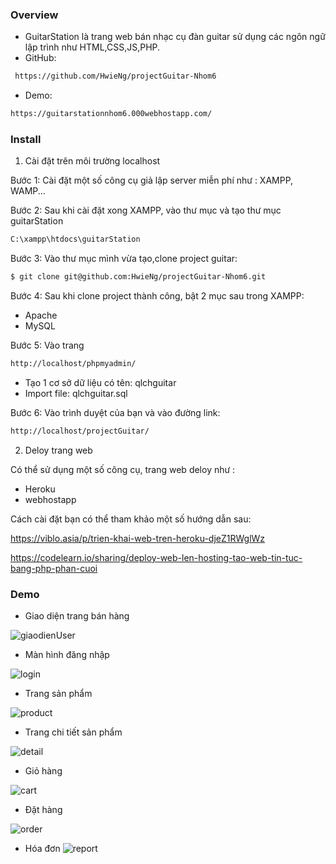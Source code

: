 ### Overview
- GuitarStation là trang web bán nhạc cụ đàn guitar sử dụng các ngôn ngữ lập trình như HTML,CSS,JS,PHP.
- GitHub: 
```bash
 https://github.com/HwieNg/projectGuitar-Nhom6
```
- Demo: 
```bash
https://guitarstationnhom6.000webhostapp.com/
```

### Install

1) Cài đặt trên môi trường localhost

Bước 1: Cài đặt một số công cụ giả lập server miễn phí như : XAMPP, WAMP...

Bước 2: Sau khi cài đặt xong XAMPP, vào thư mục và tạo thư mục guitarStation
```bash
C:\xampp\htdocs\guitarStation
```
Bước 3: Vào thư mục mình vừa tạo,clone project guitar:
```bash
$ git clone git@github.com:HwieNg/projectGuitar-Nhom6.git
```
Bước 4: Sau khi clone project thành công, bật 2 mục sau trong XAMPP:
* Apache
* MySQL

Bước 5: Vào trang 
```bash
http://localhost/phpmyadmin/
```
* Tạo 1 cơ sở dữ liệu có tên: qlchguitar
* Import file: qlchguitar.sql 

Bước 6: Vào trình duyệt của bạn và vào đường link:
```bash
http://localhost/projectGuitar/
```
2) Deloy trang web

Có thể sử dụng một số công cụ, trang web deloy như :
* Heroku
* webhostapp

Cách cài đặt bạn có thể tham khảo một số hướng dẫn sau:

https://viblo.asia/p/trien-khai-web-tren-heroku-djeZ1RWglWz

https://codelearn.io/sharing/deploy-web-len-hosting-tao-web-tin-tuc-bang-php-phan-cuoi

### Demo
- Giao diện trang bán hàng

![giaodienUser](https://user-images.githubusercontent.com/72747007/144338307-4cae034a-b502-4c50-86a8-9316c61029a4.png)

- Màn hình đăng nhập

![login](https://user-images.githubusercontent.com/72747007/144338433-9b574868-c3bd-4239-a468-1e23c5c3fd99.png)

- Trang sản phẩm

![product](https://user-images.githubusercontent.com/72747007/144338593-3be471ae-4ae4-4f6d-bae3-c1322512b5ae.png)

- Trang chi tiết sản phẩm

![detail](https://user-images.githubusercontent.com/72747007/144338698-654b5630-dcb6-412b-97e8-0860e95cb567.png)

- Giỏ hàng

![cart](https://user-images.githubusercontent.com/72747007/144338787-9fcc1814-17b2-4a92-a4f1-a7554f8ea5af.png)

- Đặt hàng

![order](https://user-images.githubusercontent.com/72747007/144339346-246fd355-f271-495e-a774-ba27044220c2.png)

- Hóa đơn
![report](https://user-images.githubusercontent.com/72747007/144339435-224af788-c698-4c97-999d-0d5dcf4782e6.png)










